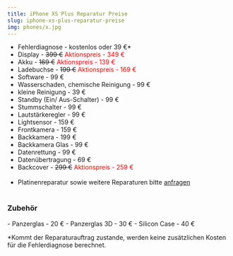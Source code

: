 ```yaml
---
title: iPhone XS Plus Reparatur Preise
slug: iphone-xs-plus-reparatur-preise
img: phones/x.jpg
---
```


- Fehlerdiagnose - kostenlos oder 39 €*
- Display - <s>399 €</s><font color=red> Aktionspreis - 349 €</font>
- Akku - <s>169 €</s><font color=red> Aktionspreis - 139 €</font>
- Ladebuchse - <s>199 €</s><font color=red> Aktionspreis - 169 €</font>
- Software - 99 €
- Wasserschaden, chemische Reinigung - 99 €
- kleine Reinigung - 39 €
- Standby (Ein/ Aus-Schalter) - 99 €
- Stummschalter - 99 €
- Lautstärkeregler - 99 €
- Lightsensor - 159 €
- Frontkamera - 159  €
- Backkamera - 199 €
- Backkamera Glas - 99 €
- Datenrettung - 99 €
- Datenübertragung - 69 €
- Backcover - <s>299 €</s><font color=red> Aktionspreis - 259 €</font><br><br>
- Platinenreparatur sowie weitere Reparaturen bitte <a href="/kontakt">anfragen</a>
<br></br>
<h3>Zubehör</h3>
- Panzerglas - 20 €
- Panzerglas 3D - 30 €
- Silicon Case - 40 €

*Kommt der Reparaturauftrag zustande, werden keine zusätzlichen Kosten für die Fehlerdiagnose berechnet.
